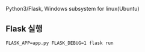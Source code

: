 Python3/Flask, Windows subsystem for linux(Ubuntu)

## Flask 실행

    FLASK_APP=app.py FLASK_DEBUG=1 flask run
